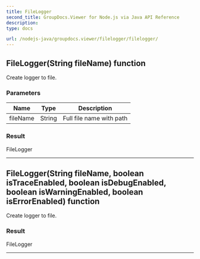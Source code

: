 ```yaml
---
title: FileLogger
second_title: GroupDocs.Viewer for Node.js via Java API Reference
description: 
type: docs

url: /nodejs-java/groupdocs.viewer/filelogger/filelogger/
---
```


## FileLogger(String fileName) function
Create logger to file.

### Parameters

| Name | Type | Description |
| --- | --- | --- |
| fileName | String | Full file name with path |

### Result
FileLogger


---


## FileLogger(String fileName, boolean isTraceEnabled, boolean isDebugEnabled, boolean isWarningEnabled, boolean isErrorEnabled) function
Create logger to file.

### Result
FileLogger


---


